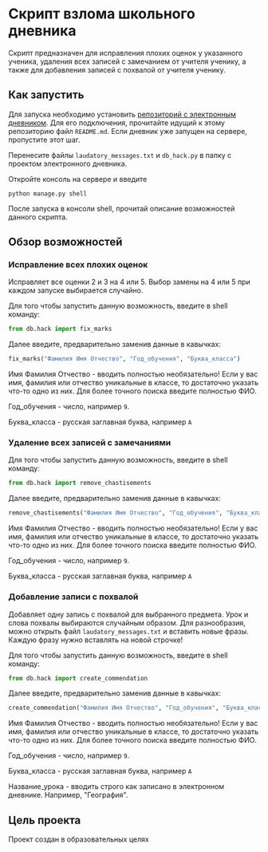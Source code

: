 # Скрипт взлома школьного дневника 

Скрипт предназначен для исправления плохих оценок у указанного ученика, удаления всех записей с замечанием от учителя ученику, а также для добавления записей с похвалой от учителя ученику.

## Как запустить

Для запуска необходимо установить [репозиторий с электронным дневником](https://github.com/devmanorg/e-diary/tree/master). Для его подключения, прочитайте идущий к этому репозиторию файл `README.md`. Если дневник уже запущен на сервере, пропустите этот шаг.

Перенесите файлы `laudatory_messages.txt` и `db_hack.py` в папку с проектом электронного дневника.

Откройте консоль на сервере и введите 
```
python manage.py shell
```
После запуска в консоли shell, прочитай описание возможностей данного скрипта.

## Обзор возможностей

### Исправление всех плохих оценок
Исправляет все оценки 2 и 3 на 4 или 5. Выбор замены на 4 или 5 при каждом запуске выбирается случайно. 

Для того чтобы запустить данную возможность, введите в shell команду:
```python
from db.hack import fix_marks
```
Далее введите, предварительно заменив данные в кавычках:
```python
fix_marks("Фамилия Имя Отчество", "Год_обучения", "Буква_класса")
```

Имя Фамилия Отчество - вводить полностью необязательно! Если у вас имя, фамилия или отчество уникальные в классе, то достаточно указать что-то одно из них. Для более точного поиска введите полностью ФИО.

Год_обучения - число, например `9`.

Буква_класса - русская заглавная буква, например `А`

### Удаление всех записей с замечаниями

Для того чтобы запустить данную возможность, введите в shell команду:
```python
from db.hack import remove_chastisements
```
Далее введите, предварительно заменив данные в кавычках:
```python
remove_chastisements("Фамилия Имя Отчество", "Год_обучения", "Буква_класса")
```

Имя Фамилия Отчество - вводить полностью необязательно! Если у вас имя, фамилия или отчество уникальные в классе, то достаточно указать что-то одно из них. Для более точного поиска введите полностью ФИО.

Год_обучения - число, например `9`.

Буква_класса - русская заглавная буква, например `А`

### Добавление записи с похвалой

Добавляет одну запись с похвалой для выбранного предмета. Урок и слова похвалы выбираются случайным образом. Для разнообразия, можно открыть файл `laudatory_messages.txt` и вставить новые фразы. Каждую фразу нужно вставлять на новой строчке!

Для того чтобы запустить данную возможность, введите в shell команду:
```python
from db.hack import create_commendation
```
Далее введите, предварительно заменив данные в кавычках:
```python
create_commendation("Фамилия Имя Отчество", "Год_обучения", "Буква_класса", "Название_урока")
```

Имя Фамилия Отчество - вводить полностью необязательно! Если у вас имя, фамилия или отчество уникальные в классе, то достаточно указать что-то одно из них. Для более точного поиска введите полностью ФИО.

Год_обучения - число, например `9`.

Буква_класса - русская заглавная буква, например `А`

Название_урока - вводить строго как записано в электронном дневнике. Например, "География".

## Цель проекта

Проект создан в образовательных целях